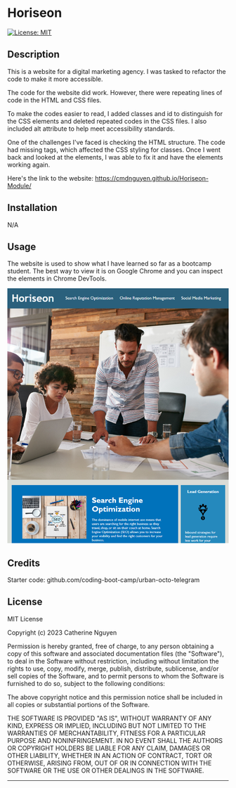 # Horiseon
[![License: MIT](https://img.shields.io/badge/License-MIT-yellow.svg)](https://opensource.org/licenses/MIT)

## Description

This is a website for a digital marketing agency. I was tasked to refactor the code to make it more accessible.

The code for the website did work. However, there were repeating lines of code in the HTML and CSS files. 

To make the codes easier to read, I added classes and id to distinguish for the CSS elements and deleted repeated codes in the CSS files. I also included alt attribute to help meet accessibility standards.

One of the challenges I've faced is checking the HTML structure. The code had missing tags, which affected the CSS styling for classes. Once I went back and looked at the elements, I was able to fix it and have the elements working again.

Here's the link to the website: https://cmdnguyen.github.io/Horiseon-Module/

## Installation

N/A

## Usage

The website is used to show what I have learned so far as a bootcamp student. The best way to view it is on Google Chrome and you can inspect the elements in Chrome DevTools.

![Website Example](./assets/images/HoriseonWebpage.png)

## Credits

Starter code: github.com/coding-boot-camp/urban-octo-telegram

## License

MIT License

Copyright (c) 2023 Catherine Nguyen

Permission is hereby granted, free of charge, to any person obtaining a copy of this software and associated documentation files (the "Software"), to deal in the Software without restriction, including without limitation the rights to use, copy, modify, merge, publish, distribute, sublicense, and/or sell copies of the Software, and to permit persons to whom the Software is furnished to do so, subject to the following conditions:

The above copyright notice and this permission notice shall be included in all copies or substantial portions of the Software.

THE SOFTWARE IS PROVIDED "AS IS", WITHOUT WARRANTY OF ANY KIND, EXPRESS OR IMPLIED, INCLUDING BUT NOT LIMITED TO THE WARRANTIES OF MERCHANTABILITY, FITNESS FOR A PARTICULAR PURPOSE AND NONINFRINGEMENT. IN NO EVENT SHALL THE AUTHORS OR COPYRIGHT HOLDERS BE LIABLE FOR ANY CLAIM, DAMAGES OR OTHER LIABILITY, WHETHER IN AN ACTION OF CONTRACT, TORT OR OTHERWISE, ARISING FROM, OUT OF OR IN CONNECTION WITH THE SOFTWARE OR THE USE OR OTHER DEALINGS IN THE SOFTWARE.

---
